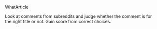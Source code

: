 WhatArticle

Look at comments from subreddits and judge whether the comment is for the right title or not. Gain score from correct choices. 
